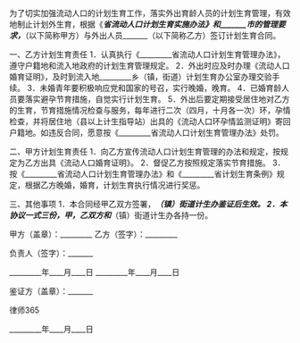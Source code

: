 
 


为了切实加强流动人口的计划生育工作，落实外出育龄人员的计划生育管理，有效地制止计划外生育，根据《_______省流动人口计划生育实施办法》和_______市的管理要求，_______（以下简称甲方）与外出人员_______（以下简称乙方）签订计划生育合同。


一、乙方计划生育责任
1．认真执行《_________省流动人口计划生育管理办法》，遵守户籍地和流入地政府的计划生育管理规定。
2．外出时应及时办理《流动人口婚育证明》，及时到流入地_________乡（镇，街道）计划生育办公室办理交验手续。
3．未婚青年要积极响应党和国家的号召，实行晚婚，晚育。
4．已婚育龄人员要落实避孕节育措施，自觉实行计划生育。
5．外出后要定期接受居住地对乙方的生育，节育措施情况检查与服务，每年进行二次（四月，十月各一次）环，孕情检查，并将居住地（县以上计生指导站）出具的《流动人口环孕情监测证明》寄回户籍地。如违反合同，愿意按《_________省流动人口计划生育管理办法》处罚。


二、甲方计划生育责任
1．向乙方宣传流动人口计划生育管理的办法和规定，按规定为乙方出具《流动人口婚育证明》。
2．督促乙方按照规定落实节育措施。
3．按《_________省流动人口计划生育管理办法》和《_________省计划生育条例》规定，根据乙方晚婚，婚育，计划生育执行情况进行奖惩。


三、其他事项
1．本合同经甲乙双方签署，_________（镇）街道计生办鉴证后生效。
2．本协议一式三份，甲，乙双方和_________（镇）街道计生办各持一份。


 



 
甲方（盖章）：_________ 乙方（签字）：_________
 
负责人（签字）：_______                            
 
_________年____月____日 _________年____月____日
 


 

  鉴证方（盖章）：_______                            
  

  

   
律师365

  

  

  
_________年____月____日                  
  

 
  

 
  
 
   
 
   
 
    


    
 

    


    


    
 
 
   
 
  
 
 



